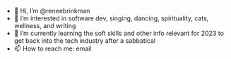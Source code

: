- 👋 Hi, I’m @reneebrinkman
- 👀 I’m interested in software dev, singing, dancing, spirituality, cats, wellness, and writing
- 🌱 I’m currently learning the soft skills and other info relevant for 2023 to get back into the tech industry after a sabbatical
- 📫 How to reach me: email

<!---
reneebrinkman/reneebrinkman is a ✨ special ✨ repository because its `README.md` (this file) appears on your GitHub profile.
You can click the Preview link to take a look at your changes.
--->
